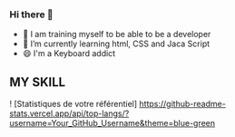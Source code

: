 ### Hi there 👋

- 🔭 I am training myself to be able to be a developer
- 🌱 I’m currently learning html, CSS and Jaca Script
- 😄 I'm a Keyboard addict


## MY SKILL
 ! [Statistiques de votre référentiel] https://github-readme-stats.vercel.app/api/top-langs/?username=Your_GitHub_Username&theme=blue-green
